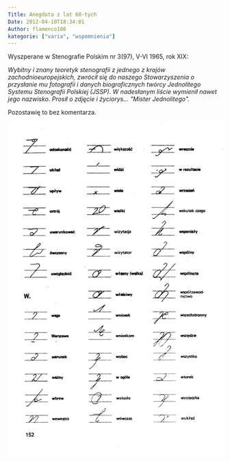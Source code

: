 ```yaml
---
Title: Anegdota z lat 60-tych
Date: 2012-04-10T18:34:01
Author: flamenco108
kategorie: ["varia", "wspomnienia"]
---
```



Wyszperane w Stenografie Polskim nr 3(97), V-VI 1965, rok XIX:

*Wybitny i znany teoretyk stenografii z jednego z krajów
zachodnioeuropejskich, zwrócił się do naszego Stowarzyszenia o
przysłanie mu fotografii i danych biograficznych twórcy Jednolitego
Systemu Stenografii Polskiej (JSSP). W nadesłanym liście wymienił nawet
jego nazwisko. Prosił o zdjęcie i życiorys... "Mister Jednolitego".*

Pozostawię to bez komentarza.



![Obrazek](154.png)
